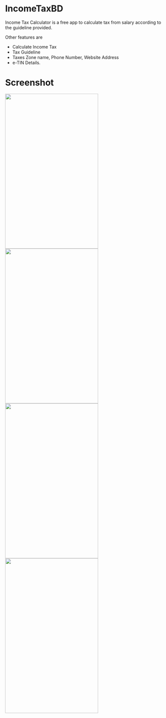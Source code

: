 # IncomeTaxBD
Income Tax Calculator is a free app to calculate tax from salary according to the guideline provided.

Other features are
- Calculate Income Tax
- Tax Guideline
- Taxes Zone name, Phone Number, Website Address
- e-TIN Details.


# Screenshot
<img src="https://user-images.githubusercontent.com/98511373/151651579-b41af2fc-1d22-42f6-a9a2-63591f5ad46d.png" width="300" height="500">  <img src="https://user-images.githubusercontent.com/98511373/151651587-3a10fac4-d2cf-4ee8-ad7a-83b8fc8dc981.png"  width="300" height="500">  <img src="https://user-images.githubusercontent.com/98511373/151651590-fea7f637-17b2-4cf8-99f7-9043da18eb47.png" width="300" height="500">  <img src="https://user-images.githubusercontent.com/98511373/151651593-53ba7724-26bf-4ee4-a315-557af3fe2274.png" width="300" height="500"> 
